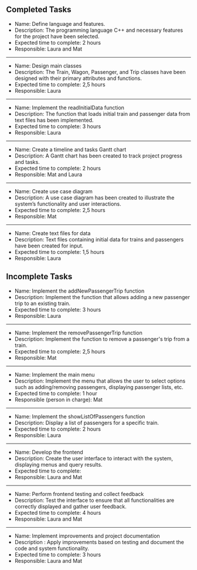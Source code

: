 ## Completed Tasks
* Name: Define language and features.
* Description: The programming language C++ and necessary features for the project have been selected.
* Expected time to complete: 2 hours
* Responsible: Laura and Mat
***
* Name: Design main classes
* Description: The Train, Wagon, Passenger, and Trip classes have been designed with their primary attributes and functions.
* Expected time to complete: 2,5 hours
* Responsible: Laura
***
* Name: Implement the readInitialData function
* Description: The function that loads initial train and passenger data from text files has been implemented.
* Expected time to complete: 3 hours
* Responsible: Laura
***
* Name: Create a timeline and tasks Gantt chart
* Description: A Gantt chart has been created to track project progress and tasks.
* Expected time to complete: 2 hours
* Responsible: Mat and Laura
***
* Name: Create use case diagram
* Description: A use case diagram has been created to illustrate the system’s functionality and user interactions.
* Expected time to complete: 2,5 hours
* Responsible: Mat
***
* Name: Create text files for data
* Description: Text files containing initial data for trains and passengers have been created for input.
* Expected time to complete: 1,5 hours
* Responsible: Laura

## Incomplete Tasks
* Name: Implement the addNewPassengerTrip function
* Description: Implement the function that allows adding a new passenger trip to an existing train.
* Expected time to complete: 3 hours
* Responsible: Laura
***
* Name: Implement the removePassengerTrip function
* Description: Implement the function to remove a passenger's trip from a train.
* Expected time to complete: 2,5 hours
* Responsible: Mat
***
* Name: Implement the main menu
* Description: Implement the menu that allows the user to select options such as adding/removing passengers, displaying passenger lists, etc.
* Expected time to complete: 1 hour
* Responsible (person in charge): Mat
***
* Name: Implement the showListOfPassengers function
* Description: Display a list of passengers for a specific train.
* Expected time to complete: 2 hours
* Responsible: Laura
***
* Name: Develop the frontend
* Description: Create the user interface to interact with the system, displaying menus and query results.
* Expected time to complete:
* Responsible: Laura and Mat
***
* Name: Perform frontend testing and collect feedback
* Description: Test the interface to ensure that all functionalities are correctly displayed and gather user feedback.
* Expected time to complete: 4 hours
* Responsible: Laura and Mat
***
* Name: Implement improvements and project documentation
* Description : Apply improvements based on testing and document the code and system functionality.
* Expected time to complete: 3 hours
* Responsible: Laura and Mat


